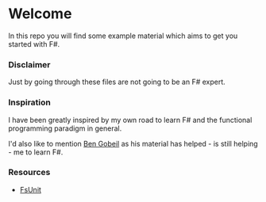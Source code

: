 
# Welcome 

In this repo you will find some example material which aims to get you 
started with F#. 

### Disclaimer

Just by going through these files are not going to be an F# expert. 

### Inspiration

I have been greatly inspired by my own road to learn F# and the 
functional programming paradigm in general.

I'd also like to mention [Ben Gobeil](github.com/bengobeil) 
as his material has helped - is still helping - me to learn F#.

### Resources

 * [FsUnit](http://fsprojects.github.io/FsUnit/) 

